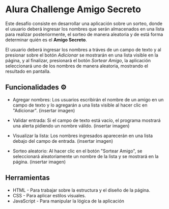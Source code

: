 # Alura Challenge Amigo Secreto

Este desafío consiste en desarrollar una aplicación sobre un sorteo, donde el usuario deberá ingresar los nombres que serán almacenados en una lista para realizar posteriormente, el sorteo de manera aleatoria y de está forma determinar quién es el __Amigo Secreto__.

El usuario deberá ingresar los nombres a tráves de un campo de texto y al presionar sobre el botón _Adicionar_ se mostrarán en una lista visible en la página, y al finalizar, presionará el botón _Sortear Amigo_, la aplicación seleccionará uno de los nombres de manera aleatoria, mostrando el resultado en pantalla. 

## Funcionalidades ⚙️

+ Agregar nombres: Los usuarios escribirán el nombre de un amigo en un campo de texto y lo agregarán a una lista visible al hacer clic en "Adicionar".
(insertar imagen)

+ Validar entrada: Si el campo de texto está vacío, el programa mostrará una alerta pidiendo un nombre válido.
(insertar imagen)

+ Visualizar la lista: Los nombres ingresados aparecerán en una lista debajo del campo de entrada.
(insertar imagen)

+ Sorteo aleatorio: Al hacer clic en el botón "Sortear Amigo", se seleccionará aleatoriamente un nombre de la lista y se mostrará en la página.
(insertar imagen)

## Herramientas
+ HTML - Para trabajar sobre la estructura y el diseño de la página.
+ CSS - Para aplicar estilos visuales.
+ JavaScript - Para manipular la lógica de la aplicación
